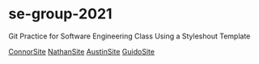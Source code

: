 # se-group-2021
Git Practice for Software Engineering Class
Using a Styleshout Template

[ConnorSite](./connor)
[NathanSite](./nathan)
[AustinSite](./austin)
[GuidoSite](./guido)

